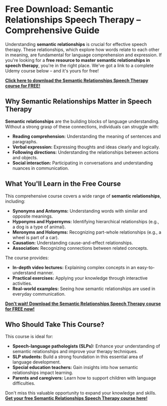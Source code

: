 # Free Download: Semantic Relationships Speech Therapy – Comprehensive Guide

Understanding **semantic relationships** is crucial for effective speech therapy. These relationships, which explore how words relate to each other in meaning, are fundamental for language comprehension and expression. If you're looking for a **free resource to master semantic relationships in speech therapy**, you're in the right place. We've got a link to a complete Udemy course below – and it's yours for free!

[**Click here to download the Semantic Relationships Speech Therapy course for FREE!**](https://udemywork.com/semantic-relationships-speech-therapy)

## Why Semantic Relationships Matter in Speech Therapy

**Semantic relationships** are the building blocks of language understanding. Without a strong grasp of these connections, individuals can struggle with:

*   **Reading comprehension:** Understanding the meaning of sentences and paragraphs.
*   **Verbal expression:** Expressing thoughts and ideas clearly and logically.
*   **Following directions:** Understanding the relationships between actions and objects.
*   **Social interaction:** Participating in conversations and understanding nuances in communication.

## What You'll Learn in the Free Course

This comprehensive course covers a wide range of **semantic relationships**, including:

*   **Synonyms and Antonyms:** Understanding words with similar and opposite meanings.
*   **Hyponyms and Hypernyms:** Identifying hierarchical relationships (e.g., a dog is a type of animal).
*   **Meronyms and Holonyms:** Recognizing part-whole relationships (e.g., a wheel is part of a car).
*   **Causation:** Understanding cause-and-effect relationships.
*   **Association:** Recognizing connections between related concepts.

The course provides:

*   **In-depth video lectures:** Explaining complex concepts in an easy-to-understand manner.
*   **Practical exercises:** Applying your knowledge through interactive activities.
*   **Real-world examples:** Seeing how semantic relationships are used in everyday communication.

[**Don't wait! Download the Semantic Relationships Speech Therapy course for FREE now!**](https://udemywork.com/semantic-relationships-speech-therapy)

## Who Should Take This Course?

This course is ideal for:

*   **Speech-language pathologists (SLPs):** Enhance your understanding of semantic relationships and improve your therapy techniques.
*   **SLP students:** Build a strong foundation in this essential area of language development.
*   **Special education teachers:** Gain insights into how semantic relationships impact learning.
*   **Parents and caregivers:** Learn how to support children with language difficulties.

Don't miss this valuable opportunity to expand your knowledge and skills. **[Get your free Semantic Relationships Speech Therapy course here!](https://udemywork.com/semantic-relationships-speech-therapy)**
